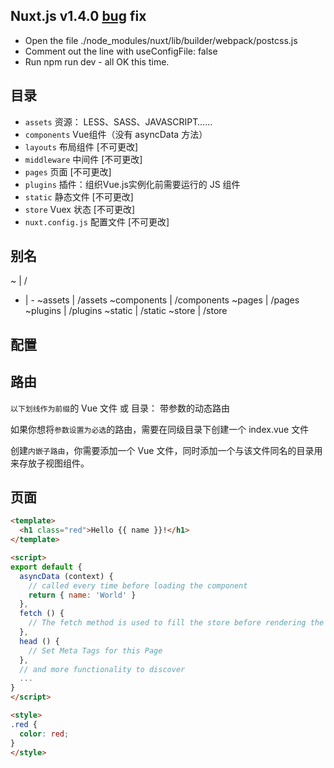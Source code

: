 
## Nuxt.js v1.4.0 [bug](https://github.com/nuxt/nuxt.js/issues/3048) fix

- Open the file ./node_modules/nuxt/lib/builder/webpack/postcss.js
- Comment out the line with useConfigFile: false
- Run npm run dev - all OK this time.

## 目录

- `assets` 资源： LESS、SASS、JAVASCRIPT……
- `components` Vue组件（没有 asyncData 方法）
- `layouts` 布局组件  [不可更改]
- `middleware` 中间件  [不可更改]
- `pages` 页面  [不可更改]
- `plugins` 插件：组织Vue.js实例化前需要运行的 JS 组件
- `static` 静态文件 [不可更改]
- `store` Vuex 状态 [不可更改]
- `nuxt.config.js` 配置文件 [不可更改]

## 别名

~	| /
- | -
~assets	| /assets
~components	| /components
~pages	| /pages
~plugins	| /plugins
~static	| /static
~store	| /store

## 配置

## 路由

`以下划线作为前缀`的 Vue 文件 或 目录： 带参数的动态路由

如果你想将`参数设置为必选`的路由，需要在同级目录下创建一个 index.vue 文件

创建`内嵌子路由`，你需要添加一个 Vue 文件，同时添加一个与该文件同名的目录用来存放子视图组件。

## 页面

```html
<template>
  <h1 class="red">Hello {{ name }}!</h1>
</template>

<script>
export default {
  asyncData (context) {
    // called every time before loading the component
    return { name: 'World' }
  },
  fetch () {
    // The fetch method is used to fill the store before rendering the page
  },
  head () {
    // Set Meta Tags for this Page
  },
  // and more functionality to discover
  ...
}
</script>

<style>
.red {
  color: red;
}
</style>
```